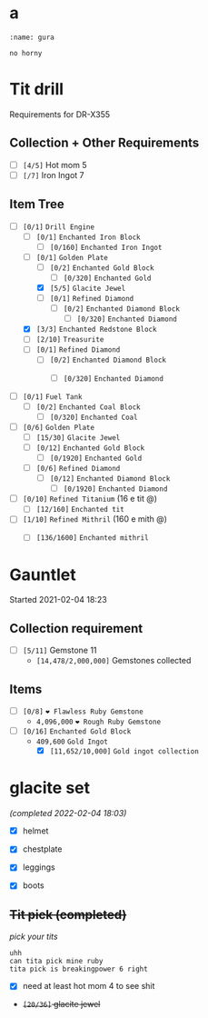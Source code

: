 # a
```{figure} https://c.tenor.com/ab5hKUJO-kIAAAAC/no-horny-gura.gif
:name: gura

no horny
```

# Tit drill
Requirements for DR-X355

## Collection + Other Requirements
- [ ] `[4/5]` Hot mom 5
- [ ] `[/7]` Iron Ingot 7
## Item Tree
- [ ] `[0/1]` `Drill Engine`
  - [ ] `[0/1]` `Enchanted Iron Block`
    - [ ] `[0/160]` `Enchanted Iron Ingot`

  - [ ] `[0/1]` `Golden Plate`
    - [ ] `[0/2]` `Enchanted Gold Block`
      - [ ] `[0/320]` `Enchanted Gold`
    - [x] `[5/5]` `Glacite Jewel`
    - [ ] `[0/1]` `Refined Diamond`
      - [ ] `[0/2]` `Enchanted Diamond Block`
        - [ ] `[0/320]` `Enchanted Diamond`
  
  - [x] `[3/3]` `Enchanted Redstone Block`
  - [ ] `[2/10]` `Treasurite`
  - [ ] `[0/1]` `Refined Diamond`
    - [ ] `[0/2]` `Enchanted Diamond Block`
      - [ ] `[0/320]` `Enchanted Diamond`


- [ ] `[0/1]` `Fuel Tank`
  - [ ] `[0/2]` `Enchanted Coal Block`
    - [ ] `[0/320]` `Enchanted Coal`

- [ ] `[0/6]` `Golden Plate`
  - [ ] `[15/30]` `Glacite Jewel`
  - [ ] `[0/12]` `Enchanted Gold Block`
    - [ ] `[0/1920]` `Enchanted Gold`
  - [ ] `[0/6]` `Refined Diamond`
    - [ ] `[0/12]` `Enchanted Diamond Block`
      - [ ] `[0/1920]` `Enchanted Diamond`

- [ ] `[0/10]` `Refined Titanium` (16 e tit @)
  - [ ] `[12/160]` `Enchanted tit`

- [ ] `[1/10]` `Refined Mithril` (160 e mith @)
  - [ ] `[136/1600]` `Enchanted mithril`


# Gauntlet
Started 2021-02-04 18:23
## Collection requirement
- [ ] `[5/11]` Gemstone 11
  - `[14,478/2,000,000]` Gemstones collected
## Items
- [ ] `[0/8]` `❤️ Flawless Ruby Gemstone`
  - `4,096,000` `❤️ Rough Ruby Gemstone`
- [ ] `[0/16]` `Enchanted Gold Block`
  - `409,600` `Gold Ingot`
    - [x] `[11,652/10,000]` `Gold ingot collection`

# glacite set
_(completed 2022-02-04 18:03)_
- [x] helmet
- [x] chestplate
- [x] leggings
- [x] boots


## ~~Tit pick (completed)~~
_pick your tits_


```none
uhh
can tita pick mine ruby
tita pick is breakingpower 6 right
```
- [x] need at least hot mom 4 to see shit
- ~~`[20/36]` glacite jewel~~
